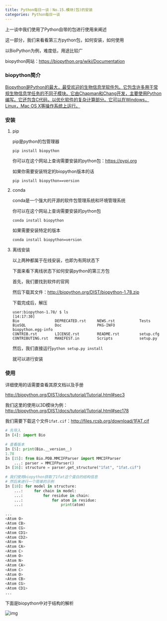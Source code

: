```yaml
---
title: Python每日一谈｜No.15.模块(包)的安装
categories: Python每日一谈
---
```


上一谈中我们使用了Python自带的包进行使用来阐述

这一部分，我们来看看第三方python包，如何安装，如何使用

以BioPython为例，难度低，用途比较广

biopython网站：https://biopython.org/wiki/Documentation

### biopython简介

[Biopython是Python的最大，最受欢迎的生物信息学软件包。它包含许多用于常规生物信息学任务的不同子模块。它由Chapman和Chang开发，主要使用Python编写。它还包含C代码，以优化软件的复杂计算部分。它可以在Windows，Linux，Mac OS X等操作系统上运行。](https://www.yiibai.com/biopython/biopython_introduction.html )

### 安装

1. pip

   pip是python的包管理器

   `pip install biopython`

   你可以在这个网站上查询需要安装的python包：https://pypi.org

   如果你需要安装特定的biopython版本的话

   `pip install biopython==version`

   

2. conda

   conda是一个强大的开源的软件包管理系统和环境管理系统

   你可以在这个网站上查询需要安装的python包

   `conda install biopython`

   如果需要安装特定的版本

   `conda install biopython=version`

3. 离线安装

   以上两种都属于在线安装，也即为有网状态下

   下面来看下离线状态下如何安装python的第三方包

   首先，我们要找到软件的官网

   然后下载其文件：http://biopython.org/DIST/biopython-1.78.zip

   下载完成后，解压

   ```shell
   user:biopython-1.78/ $ ls                                         [14:17:30]
   Bio                DEPRECATED.rst     NEWS.rst           Tests
   BioSQL             Doc                PKG-INFO           biopython.egg-info
   CONTRIB.rst        LICENSE.rst        README.rst         setup.cfg
   CONTRIBUTING.rst   MANIFEST.in        Scripts            setup.py
   ```

   

     然后，我们直接运行`python setup.py install `

     就可以进行安装

### 使用

详细使用的话需要查看其原文档以及手册

http://biopython.org/DIST/docs/tutorial/Tutorial.html#sec3

我们这里的使用以3D模块为例：http://biopython.org/DIST/docs/tutorial/Tutorial.html#sec178

我们需要下载这个文件`1fat.cif`：http://files.rcsb.org/download/1FAT.cif

```python
# 先导入
In [4]: import Bio
  
# 查看版本
In [5]: print(Bio.__version__)
1.78
In [15]: from Bio.PDB.MMCIFParser import MMCIFParser
    ...: parser = MMCIFParser()
In [16]: structure = parser.get_structure("1fat", "1fat.cif")
  
# 我们使用biopython获取了1fat这个蛋白的结构信息
# 然后来进行一个简单的示例
In [18]: for model in structure:
    ...:     for chain in model:
    ...:         for residue in chain:
    ...:             for atom in residue:
    ...:                 print(atom)
 
...
<Atom O>
<Atom CB>
<Atom CG>
<Atom CD1>
<Atom CD2>
<Atom N>
<Atom CA>
<Atom C>
<Atom O>
<Atom N>
<Atom CA>
<Atom C>
<Atom O>
<Atom CB>
<Atom CG>
<Atom CD1>
...
```

下面是biopython中对于结构的解析

![img](https://gitee.com/luskyqi/markdown-png/raw/master/uPic/smcra.png)



